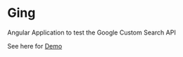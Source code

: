 # Ging

Angular Application to test the Google Custom Search API

See here for [Demo](http://sparuvu.github.io/ging)

